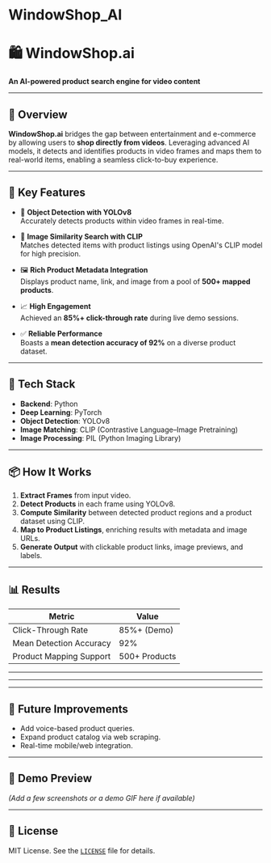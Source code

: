 # WindowShop_AI

# 🛍️ WindowShop.ai

**An AI-powered product search engine for video content**  

---

## 🚀 Overview

**WindowShop.ai** bridges the gap between entertainment and e-commerce by allowing users to **shop directly from videos**. Leveraging advanced AI models, it detects and identifies products in video frames and maps them to real-world items, enabling a seamless click-to-buy experience.

---

## 🧠 Key Features

- 🎯 **Object Detection with YOLOv8**  
  Accurately detects products within video frames in real-time.

- 🧩 **Image Similarity Search with CLIP**  
  Matches detected items with product listings using OpenAI's CLIP model for high precision.

- 🖼️ **Rich Product Metadata Integration**  
  Displays product name, link, and image from a pool of **500+ mapped products**.

- 📈 **High Engagement**  
  Achieved an **85%+ click-through rate** during live demo sessions.

- ✅ **Reliable Performance**  
  Boasts a **mean detection accuracy of 92%** on a diverse product dataset.

---

## 🧰 Tech Stack

- **Backend**: Python
- **Deep Learning**: PyTorch
- **Object Detection**: YOLOv8
- **Image Matching**: CLIP (Contrastive Language–Image Pretraining)
- **Image Processing**: PIL (Python Imaging Library)

---

## 📦 How It Works

1. **Extract Frames** from input video.
2. **Detect Products** in each frame using YOLOv8.
3. **Compute Similarity** between detected product regions and a product dataset using CLIP.
4. **Map to Product Listings**, enriching results with metadata and image URLs.
5. **Generate Output** with clickable product links, image previews, and labels.

---

## 📊 Results

| Metric                  | Value         |
|------------------------|---------------|
| Click-Through Rate     | 85%+ (Demo)   |
| Mean Detection Accuracy| 92%           |
| Product Mapping Support| 500+ Products |

---


---


---

## 📌 Future Improvements

- Add voice-based product queries.
- Expand product catalog via web scraping.
- Real-time mobile/web integration.

---

## 📸 Demo Preview

*(Add a few screenshots or a demo GIF here if available)*

---

## 📎 License

MIT License. See the [`LICENSE`](./LICENSE) file for details.
